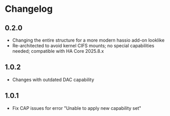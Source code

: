 # Changelog

## 0.2.0

- Changing the entire structure for a more modern hassio add-on looklike
- Re-architected to avoid kernel CIFS mounts; no special capabilities needed; compatible with HA Core 2025.8.x

## 1.0.2

- Changes with outdated DAC capability

## 1.0.1

- Fix CAP issues for error "Unable to apply new capability set"
